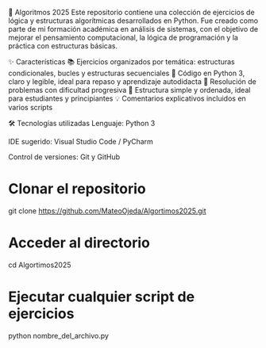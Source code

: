 💼 Algoritmos 2025
Este repositorio contiene una colección de ejercicios de lógica y estructuras algorítmicas desarrollados en Python. Fue creado como parte de mi formación académica en análisis de sistemas, con el objetivo de mejorar el pensamiento computacional, la lógica de programación y la práctica con estructuras básicas.

✨ Características
📚 Ejercicios organizados por temática: estructuras condicionales, bucles y estructuras secuenciales
🐍 Código en Python 3, claro y legible, ideal para repaso y aprendizaje autodidacta
🧠 Resolución de problemas con dificultad progresiva
📂 Estructura simple y ordenada, ideal para estudiantes y principiantes
💡 Comentarios explicativos incluidos en varios scripts

🛠️ Tecnologías utilizadas
Lenguaje: Python 3

IDE sugerido: Visual Studio Code / PyCharm

Control de versiones: Git y GitHub
# Clonar el repositorio
git clone https://github.com/MateoOjeda/Algortimos2025.git

# Acceder al directorio
cd Algortimos2025

# Ejecutar cualquier script de ejercicios
python nombre_del_archivo.py
